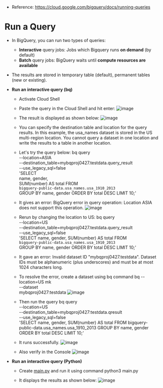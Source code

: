 - Reference: https://cloud.google.com/bigquery/docs/running-queries
# Run a Query #
- In BigQuery, you can run two types of queries:
  - **Interactive** query jobs: Jobs which Bigquery runs **on demand** (by default)
  - **Batch** query jobs: BigQuery waits until **compute resources are available** 
- The results are stored in temporary table (default), permanent tables (new or existing).
- **Run an interactive query (bq)**
  - Activate Cloud Shell
  - Paste the query in the Cloud Shell and hit enter:
  ![image](https://github.com/Ajit1279/GCP_Learning/assets/81754034/3f8dc580-03a8-4c98-b32d-341a64039130)

  - The result is displayed as shown below:
  ![image](https://github.com/Ajit1279/GCP_Learning/assets/81754034/6a56408f-d59f-49b0-9cad-58e37f8dab7f)

  - You can specify the destination table and location for the query results. In this example, the usa_names dataset is stored in the US multi-region location. You cannot query a dataset in one location and write the results to a table in another location.

  - Let's try the query below:
    bq query \
    --location=ASIA \
    --destination_table=mybqproj0427.testdata.query_result \
    --use_legacy_sql=false \
    'SELECT       
       name, gender,      
       SUM(number) AS total 
     FROM       
       `bigquery-public-data.usa_names.usa_1910_2013`     
     GROUP BY
       name, gender
     ORDER BY
       total DESC
     LIMIT 10;'
    
  - It gives an error: BigQuery error in query operation: Location ASIA does not support this operation.
    ![image](https://github.com/Ajit1279/GCP_Learning/assets/81754034/94dee83a-4f34-4af9-9871-8b759bdf2326)

  - Rerun by changing the location to US:
    bq query \
    --location=US \
    --destination_table=mybqproj0427.testdata.query_result \
    --use_legacy_sql=false \
    'SELECT name, gender, SUM(number) AS total 
     FROM       
       `bigquery-public-data.usa_names.usa_1910_2013`     
     GROUP BY
       name, gender
     ORDER BY
       total DESC
     LIMIT 10;'

  - It gave an error: Invalid dataset ID "mybqproj0427.testdata". Dataset IDs must be alphanumeric (plus underscores) and must be at most 1024 characters long. 

  - To resolve the error, create a dataset using bq command
    bq --location=US mk \
    --dataset \
    mybqproj0427:testdata
    ![image](https://github.com/Ajit1279/GCP_Learning/assets/81754034/71ec8c44-384a-4d4e-8a2e-4051e18130f9)

  - Then run the query
    bq query \
    --location=US \
    --destination_table=mybqproj0427:testdata.qresult \
    --use_legacy_sql=false \
    'SELECT name, gender, SUM(number) AS total FROM bigquery-public-data.usa_names.usa_1910_2013 GROUP BY name, gender ORDER BY total DESC LIMIT 10;'
    
  - It runs successfully.
    ![image](https://github.com/Ajit1279/GCP_Learning/assets/81754034/b6bf28a9-3bc6-4e7c-af64-0d3e079debec)
 
  - Also verify in the Console
    ![image](https://github.com/Ajit1279/GCP_Learning/assets/81754034/4880670a-c373-46d6-8ce1-449b9af8bea7)
    

- **Run an interactive query (Python)**
  - Create [main.py](https://github.com/Ajit1279/GCP_Learning/blob/main/20240316_BigDataAnalytics/240420_BigQuery/240510_BQ_RunQuery/interactive_main.py) and run it using command python3 main.py

  - It displays the results as shown below:
    ![image](https://github.com/Ajit1279/GCP_Learning/assets/81754034/4f7fc39d-a3d1-4d91-98af-3a8aaae2853b)
   
